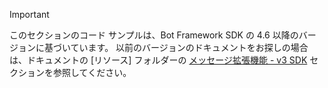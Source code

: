 > [!Important]
> このセクションのコード サンプルは、Bot Framework SDK の 4.6 以降のバージョンに基づいています。 以前のバージョンのドキュメントをお探しの場合は、ドキュメントの [リソース] フォルダーの [メッセージ拡張機能 - v3 SDK](~/resources/messaging-extension-v3/messaging-extensions-overview.md) セクションを参照してください。
